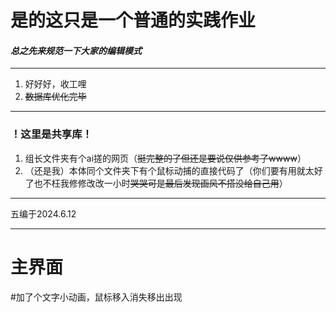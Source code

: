 # 是的这只是一个普通的实践作业
#### *总之先来规范一下大家的编辑模式*
_____
1. 好好好，收工哩
3. ~~数据库优化完毕~~
***
### ！这里是共享库！
1. 组长文件夹有个ai搓的网页（~~挺完整的了但还是要说仅供参考了wwww~~）
2. （还是我）本体同个文件夹下有个鼠标动捕的直接代码了（你们要有用就太好了也不枉我修修改改一小时~~哭哭可是最后发现画风不搭没给自己用~~）
***
五编于2024.6.12
***
# 主界面
#加了个文字小动画，鼠标移入消失移出出现
